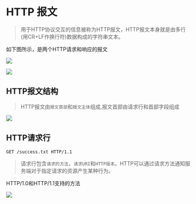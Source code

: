 # HTTP 报文

> 用于HTTP协议交互的信息被称为HTTP报文，HTTP报文本身就是由多行(用CR+LF作换行符)数据构成的字符串文本。

如下图所示，是两个HTTP请求和响应的报文

![][1]

![][2]

## HTTP报文结构

> HTTP报文由`报文首部`和`报文主体`组成,报文首部由请求行和首部字段组成

![][3]

## HTTP请求行

```
GET /success.txt HTTP/1.1
```

> 请求行包含`请求的方法`，`请求URI`和`HTTP版本`。HTTP可以通过请求方法通知服务端对于指定请求的资源产生某种行为。

 HTTP/1.0和HTTP/1.1支持的方法

 ![][4]







[1]: resource/HTTP请求报文1.png
[2]: resource/HTTP请求报文2.png
[3]: resource/HTTP报文结构.png
[4]: resource/HTTP_Method.png